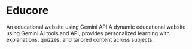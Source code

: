 # Educore
An educational website using Gemini API A dynamic educational website using Gemini AI tools and API, provides personalized learning with explanations, quizzes, and tailored content across subjects.
